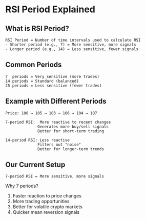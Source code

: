 # RSI Period Explained

## What is RSI Period?

```
RSI Period = Number of time intervals used to calculate RSI
- Shorter period (e.g., 7) = More sensitive, more signals
- Longer period (e.g., 14) = Less sensitive, fewer signals
```

## Common Periods

```
7  periods = Very sensitive (more trades)
14 periods = Standard (balanced)
25 periods = Less sensitive (fewer trades)
```

## Example with Different Periods

```
Price: 100 → 105 → 103 → 106 → 104 → 107

7-period RSI:  More reactive to recent changes
              Generates more buy/sell signals
              Better for short-term trading

14-period RSI: Less reactive
              Filters out "noise"
              Better for longer-term trends
```

## Our Current Setup

```
7-period RSI = More sensitive, more signals
```

Why 7 periods?

1. Faster reaction to price changes
2. More trading opportunities
3. Better for volatile crypto markets
4. Quicker mean reversion signals
